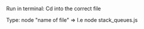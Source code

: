 Run in terminal:
 Cd into the correct file

 Type: node "name of file"  => I.e node stack_queues.js